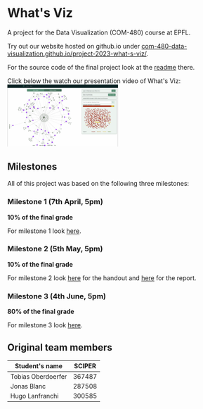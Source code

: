 # What's Viz

A project for the Data Visualization (COM-480) course at EPFL.

Try out our website hosted on github.io under [com-480-data-visualization.github.io/project-2023-what-s-viz/](https://com-480-data-visualization.github.io/project-2023-what-s-viz/). 

For the source code of the final project look at the [readme](wa-visualization/README.md) there.

Click below the watch our presentation video of What's Viz:  
[<img src="Milestones/figures/video_thumbnail.png" width="50%">](https://drive.google.com/file/d/1nbVBNSENsk2Auo-obHa2WsYavL-OOQFK/view)

## Milestones

All of this project was based on the following three milestones:

### Milestone 1 (7th April, 5pm)

**10% of the final grade**

For milestone 1 look [here](Milestones/Milestone1.md).

### Milestone 2 (5th May, 5pm)

**10% of the final grade**

For milestone 2 look [here](Milestones/Milestone2.md) for the handout and [here](Milestones/Milestone2.pdf) for the report.

### Milestone 3 (4th June, 5pm)

**80% of the final grade**

For milestone 3 look [here](Milestones/Milestone3.md).

## Original team members

| Student's name | SCIPER |
| -------------- | ------ |
| Tobias Oberdoerfer | 367487 |
| Jonas Blanc | 287508 |
| Hugo Lanfranchi | 300585 |
